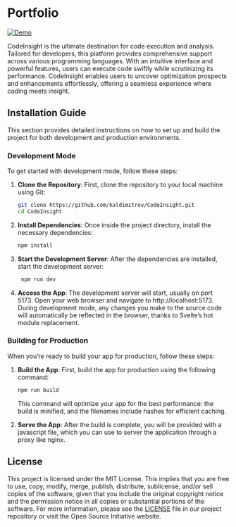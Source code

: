 # Portfolio

[![Demo](https://i.imgur.com/vEzx9UY.png)](https://imgur.com/vEzx9UY.png)

CodeInsight is the ultimate destination for code execution and analysis. Tailored for developers, this platform provides comprehensive support across various programming languages. With an intuitive interface and powerful features, users can execute code swiftly while scrutinizing its performance. CodeInsight enables users to uncover optimization prospects and enhancements effortlessly, offering a seamless experience where coding meets insight.

## Installation Guide

This section provides detailed instructions on how to set up and build the project for both development and production environments.

### Development Mode

To get started with development mode, follow these steps:

1. **Clone the Repository**: First, clone the repository to your local machine using Git:

   ```bash
   git clone https://github.com/kaldimitrov/CodeInsight.git
   cd CodeInsight
   ```

2. **Install Dependencies**: Once inside the project directory, install the necessary dependencies:

   ```bash
   npm install
   ```

3. **Start the Development Server**: After the dependencies are installed, start the development server:

   ```bash
    npm run dev
   ```

4. **Access the App**: The development server will start, usually on port 5173. Open your web browser and navigate to http://localhost:5173. During development mode, any changes you make to the source code will automatically be reflected in the browser, thanks to Svelte’s hot module replacement.

### Building for Production

When you’re ready to build your app for production, follow these steps:

1. **Build the App**: First, build the app for production using the following command:

   ```bash
   npm run build
   ```

   This command will optimize your app for the best performance: the build is minified, and the filenames include hashes for efficient caching.

2. **Serve the App**: After the build is complete, you will be provided with a javascript file, which you can use to server the application through a proxy like nginx.

## License

This project is licensed under the MIT License. This implies that you are free to use, copy, modify, merge, publish, distribute, sublicense, and/or sell copies of the software, given that you include the original copyright notice and the permission notice in all copies or substantial portions of the software. For more information, please see the [LICENSE](LICENSE) file in our project repository or visit the Open Source Initiative website.
